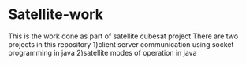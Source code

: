 # Satellite-work
This is the work done as part of satellite cubesat project
There are two projects in this repository
1)client server communication using socket programming in java
2)satellite modes of operation in java
